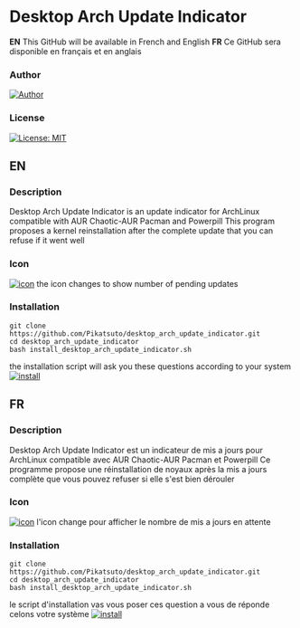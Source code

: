 # Desktop Arch Update Indicator

__EN__ This GitHub will be available in French and English __FR__ Ce GitHub sera disponible en français et en anglais

### Author
[![Author](https://raw.githubusercontent.com/Pikatsuto/AtmoPack-Full/main/icon.gif)](https://github.com/Pikatsuto)

### License
[![License: MIT](https://upload.wikimedia.org/wikipedia/commons/thumb/0/0c/MIT_logo.svg/220px-MIT_logo.svg.png)](https://github.com/Pikatsuto/desktop_arch_update_indicator/blob/main/LICENSE)

## EN

### Description
Desktop Arch Update Indicator is an update indicator for ArchLinux compatible with AUR Chaotic-AUR Pacman and Powerpill
This program proposes a kernel reinstallation after the complete update that you can refuse if it went well

### Icon
[![icon](https://i.imgur.com/8rJR81V.png)](https://i.imgur.com/8rJR81V.png)
the icon changes to show number of pending updates

### Installation
```
git clone https://github.com/Pikatsuto/desktop_arch_update_indicator.git
cd desktop_arch_update_indicator
bash install_desktop_arch_update_indicator.sh
```

the installation script will ask you these questions according to your system
[![install](https://i.imgur.com/PaLUXfz.png)](https://i.imgur.com/PaLUXfz.png)

## FR

### Description
Desktop Arch Update Indicator est un indicateur de mis a jours pour ArchLinux compatible avec AUR Chaotic-AUR Pacman et Powerpill
Ce programme propose une réinstallation de noyaux après la mis a jours complète que vous pouvez refuser si elle s'est bien dérouler

### Icon
[![icon](https://i.imgur.com/8rJR81V.png)](https://i.imgur.com/8rJR81V.png)
l'icon change pour afficher le nombre de mis a jours en attente

### Installation
```
git clone https://github.com/Pikatsuto/desktop_arch_update_indicator.git
cd desktop_arch_update_indicator
bash install_desktop_arch_update_indicator.sh
```

le script d'installation vas vous poser ces question a vous de réponde celons votre système
[![install](https://i.imgur.com/PaLUXfz.png)](https://i.imgur.com/PaLUXfz.png)